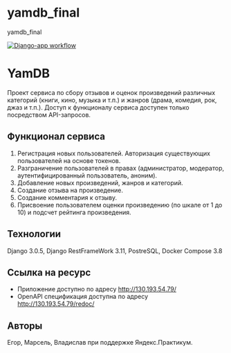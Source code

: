 # yamdb_final
yamdb_final

[![Django-app workflow](https://github.com/MarselMulyukov/yamdb_final/actions/workflows/yamdb_workflow.yml/badge.svg)](https://github.com/MarselMulyukov/yamdb_final/actions/workflows/yamdb_workflow.yml)

# YamDB
Проект сервиса по сбору отзывов и оценок произведений различных категорий (книги, кино, музыка и т.п.) и жанров (драма, комедия, рок, джаз и т.п.).
Доступ к функционалу сервиса доступен только посредством API-запросов.

## Функционал сервиса
1. Регистрация новых пользователей. Авторизация существующих пользователей на основе токенов.
2. Разграничение пользователей в правах (администратор, модератор, аутентифицированный пользователь, аноним).
3. Добавление новых произведений, жанров и категорий.
4. Создание отзыва на произведение.
5. Создание комментария к отзыву.
6. Присвоение пользователем оценки произведению (по шкале от 1 до 10) и подсчет рейтинга произведения.

## Технологии
Django 3.0.5, Django RestFrameWork 3.11, PostreSQL, Docker Compose 3.8
 
## Ссылка на ресурс
- Приложение доступно по адресу http://130.193.54.79/
- OpenAPI спецификация доступна по адресу http://130.193.54.79/redoc/
## Авторы
Егор, Марсель, Владислав при поддержке Яндекс.Практикум.
